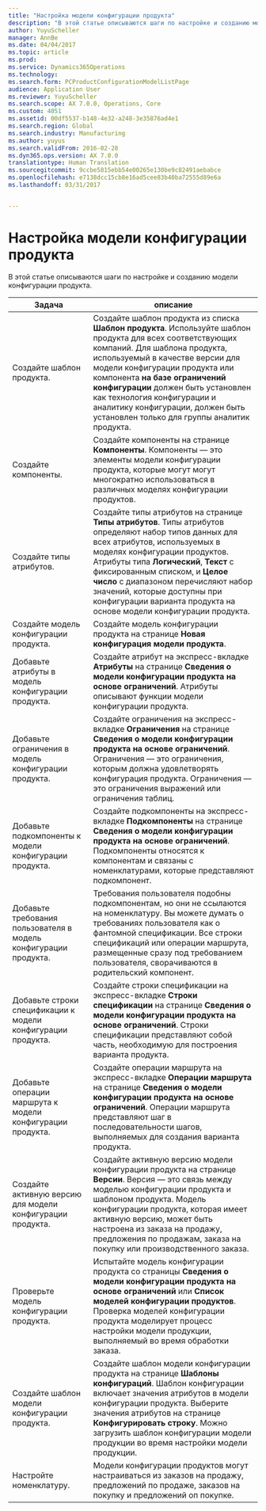 ```yaml
---
title: "Настройка модели конфигурации продукта"
description: "В этой статье описываются шаги по настройке и созданию модели конфигурации продукта."
author: YuyuScheller
manager: AnnBe
ms.date: 04/04/2017
ms.topic: article
ms.prod: 
ms.service: Dynamics365Operations
ms.technology: 
ms.search.form: PCProductConfigurationModelListPage
audience: Application User
ms.reviewer: YuyuScheller
ms.search.scope: AX 7.0.0, Operations, Core
ms.custom: 4051
ms.assetid: 00df5537-b148-4e32-a248-3e35876ad4e1
ms.search.region: Global
ms.search.industry: Manufacturing
ms.author: yuyus
ms.search.validFrom: 2016-02-28
ms.dyn365.ops.version: AX 7.0.0
translationtype: Human Translation
ms.sourcegitcommit: 9ccbe5815ebb54e00265e130be9c82491aebabce
ms.openlocfilehash: e7138dcc15cb8e16ad5cee83b40ba72555d89e6a
ms.lasthandoff: 03/31/2017


---
```


# <a name="set-up-a-product-configuration-model"></a>Настройка модели конфигурации продукта

В этой статье описываются шаги по настройке и созданию модели конфигурации продукта.

| Задача                                                        | описание                                                                                                                                                                                                                                                                                                                                                                                        |
|-------------------------------------------------------------|----------------------------------------------------------------------------------------------------------------------------------------------------------------------------------------------------------------------------------------------------------------------------------------------------------------------------------------------------------------------------------------------------|
| Создайте шаблон продукта.                                    | Создайте шаблон продукта из списка **Шаблон продукта**. Используйте шаблон продукта для всех соответствующих компаний. Для шаблона продукта, используемый в качестве версии для модели конфигурации продукта или компонента **на базе ограничений конфигурации** должен быть установлен как технология конфигурации и аналитику конфигурации, должен быть установлен только для группы аналитик продукта. |
| Создайте компоненты.                                          | Создайте компоненты на странице **Компоненты**. Компоненты — это элементы модели конфигурации продукта, которые могут могут многократно использоваться в различных моделях конфигурации продуктов.                                                                                                                                                                                                                      |
| Создайте типы атрибутов.                                     | Создайте типы атрибутов на странице **Типы атрибутов**. Типы атрибутов определяют набор типов данных для всех атрибутов, используемых в моделях конфигурации продуктов. Атрибуты типа **Логический**, **Текст** с фиксированным списком, и **Целое число** с диапазоном перечисляют набор значений, которые доступны при конфигурации варианта продукта на основе модели конфигурации продукта.       |
| Создайте модель конфигурации продукта.                       | Создайте модель конфигурации продукта на странице **Новая конфигурация модели продукта**.                                                                                                                                                                                                                                                                                                              |
| Добавьте атрибуты в модель конфигурации продукта.            | Создайте атрибут на экспресс-вкладке **Атрибуты** на странице **Сведения о модели конфигурации продукта на основе ограничений**. Атрибуты описывают функции модели конфигурации продукта.                                                                                                                                                                                                       |
| Добавьте ограничения в модель конфигурации продукта.           | Создайте ограничения на экспресс-вкладке **Ограничения** на странице **Сведения о модели конфигурации продукта на основе ограничений**. Ограничения — это ограничения, которым должна удовлетворять конфигурация продукта. Ограничения — это ограничения выражений или ограничения таблиц.                                                                                                                                 |
| Добавьте подкомпоненты к модели конфигурации продукта.         | Создайте подкомпоненты на экспресс-вкладке **Подкомпоненты** на странице **Сведения о модели конфигурации продукта на основе ограничений**. Подкомпоненты относятся к компонентам и связаны с номенклатурами, которые представляют подкомпонент.                                                                                                                                                                       |
| Добавьте требования пользователя в модель конфигурации продукта.     | Требования пользователя подобны подкомпонентам, но они не ссылаются на номенклатуру. Вы можете думать о требованиях пользователя как о фантомной спецификации. Все строки спецификаций или операции маршрута, размещенные сразу под требованием пользователя, сворачиваются в родительский компонент.                                                                                                                       |
| Добавьте строки спецификации к модели конфигурации продукта.             | Создайте строки спецификации на экспресс-вкладке **Строки спецификации** на странице **Сведения о модели конфигурации продукта на основе ограничений**. Строки спецификации представляют собой часть, необходимую для построения варианта продукта.                                                                                                                                                                                                 |
| Добавьте операции маршрута к модели конфигурации продукта.      | Создайте операции маршрута на экспресс-вкладке **Операции маршрута** на странице **Сведения о модели конфигурации продукта на основе ограничений**. Операции маршрута представляют шаг в последовательности шагов, выполняемых для создания варианта продукта.                                                                                                                                                    |
| Создайте активную версию для модели конфигурации продукта. | Создайте активную версию модели конфигурации продукта на странице **Версии**. Версия — это связь между моделью конфигурации продукта и шаблоном продукта. Модель конфигурации продукта, которая имеет активную версию, может быть настроена из заказа на продажу, предложения по продажам, заказа на покупку или производственного заказа.                                                               |
| Проверьте модель конфигурации продукта.                         | Испытайте модель конфигурации продукта со страницы **Сведения о модели конфигурации продукта на основе ограничений** или **Список моделей конфигурации продуктов**. Проверка моделей конфигурации продукта моделирует процесс настройки модели продукции, выполняемый во время обработки заказа.                                                                                                |
| Создайте шаблон модели конфигурации продукта.                | Создайте шаблон модели конфигурации продукта на странице **Шаблоны конфигураций**. Шаблон конфигурации включает значения атрибутов в модели конфигурации продукта. Выберите значения атрибутов на странице **Конфигурировать строку**. Можно загрузить шаблон конфигурации модели продукции во время настройки модели продукции.                                                   |
| Настройте номенклатуру.                                          | Модели конфигурации продуктов могут настраиваться из заказов на продажу, предложений по продаже, заказов на покупку и предложений оп покупке.                                                                                                                                                                                                                                                                           |




